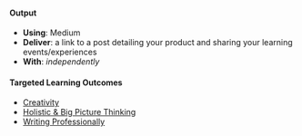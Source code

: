 #### Output
- **Using**: Medium
- **Deliver**: a link to a post detailing your product and sharing your learning events/experiences
- **With**: *independently*

#### Targeted Learning Outcomes
- [Creativity](https://github.com/andela/learningmap/tree/master/Phase-C/Entry-level%20Developer/Curriculum/05%20-%20Creativity)
- [Holistic & Big Picture Thinking](https://github.com/andela/learningmap/tree/master/Phase-C/Entry-level%20Developer/Curriculum/10%20-%20Holistic%20%26%20Big%20Picture%20Thinking)
- [Writing Professionally](https://github.com/andela/learningmap/tree/master/Phase-C/Entry-level%20Developer/Curriculum/20%20-%20Writing%20Professionally)
